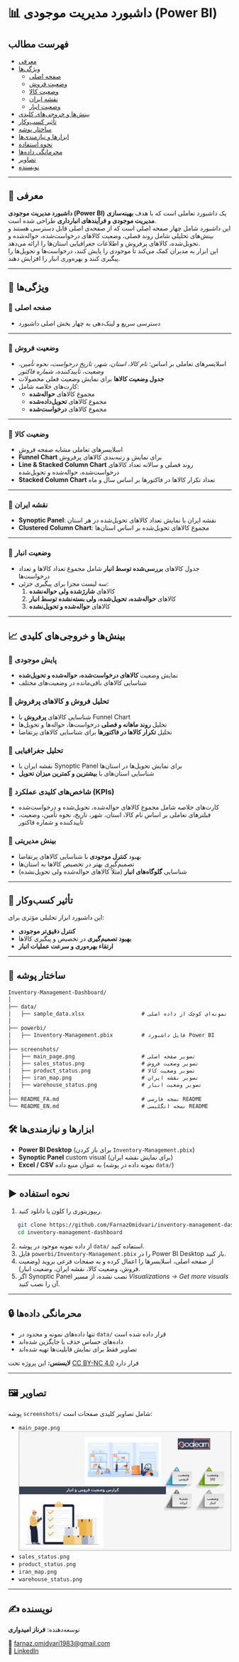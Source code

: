 
# 📊 داشبورد مدیریت موجودی (Power BI)

## فهرست مطالب
- [معرفی](#معرفی)
- [ویژگی‌ها](#ویژگی‌ها)
  - [صفحه اصلی](#صفحه-اصلی)
  - [وضعیت فروش](#وضعیت-فروش)
  - [وضعیت کالا](#وضعیت-کالا)
  - [نقشه ایران](#نقشه-ایران)
  - [وضعیت انبار](#وضعیت-انبار)
- [بینش‌ها و خروجی‌های کلیدی](#بینش‌ها-و-خروجی‌های-کلیدی)
- [تأثیر کسب‌وکار](#تأثیر-کسب‌وکار)
- [ساختار پوشه](#ساختار-پوشه)
- [ابزارها و نیازمندی‌ها](#ابزارها-و-نیازمندی‌ها)
- [نحوه استفاده](#نحوه-استفاده)
- [محرمانگی داده‌ها](#محرمانگی-داده‌ها)
- [تصاویر](#تصاویر)
- [نویسنده](#نویسنده)

---

## 🔎 معرفی

**داشبورد مدیریت موجودی (Power BI)** یک داشبورد تعاملی است که با هدف **بهینه‌سازی مدیریت موجودی و فرآیندهای انبارداری** طراحی شده است.  
این داشبورد شامل چهار صفحه اصلی است که از صفحه‌ی اصلی قابل دسترسی هستند و بینش‌های تحلیلی شامل روند فصلی، وضعیت کالاهای درخواست‌شده، حواله‌شده و تحویل‌شده، کالاهای پرفروش و اطلاعات جغرافیایی استان‌ها را ارائه می‌دهد.  
این ابزار به مدیران کمک می‌کند تا موجودی را پایش کنند، درخواست‌ها و تحویل‌ها را پیگیری کنند و بهره‌وری انبار را افزایش دهند.

---

## 🚀 ویژگی‌ها  

### 📌 صفحه اصلی  
- دسترسی سریع و لینک‌دهی به چهار بخش اصلی داشبورد  

---

### 📌 وضعیت فروش  
- اسلایسرهای تعاملی بر اساس: *نام کالا، استان، شهر، تاریخ درخواست، نحوه تأمین، وضعیت، تأییدکننده، شماره فاکتور*  
- **جدول وضعیت کالاها** برای نمایش وضعیت فعلی محصولات  
- کارت‌های خلاصه شامل:  
  - مجموع کالاهای **حواله‌شده**  
  - مجموع کالاهای **تحویل‌داده‌شده**  
  - مجموع کالاهای **درخواست‌شده**

---

### 📌 وضعیت کالا  
- اسلایسرهای تعاملی مشابه صفحه فروش  
- **Funnel Chart** برای نمایش و رتبه‌بندی کالاهای پرفروش  
- **Line & Stacked Column Chart** روند فصلی و سالانه تعداد کالاهای درخواست‌شده، حواله‌شده و تحویل‌شده  
- **Stacked Column Chart** تعداد تکرار کالاها در فاکتورها بر اساس سال و ماه  

---

### 📌 نقشه ایران  
- **Synoptic Panel**: نقشه ایران با نمایش تعداد کالاهای تحویل‌شده در هر استان  
- **Clustered Column Chart**: مجموع کالاهای تحویل‌شده بر اساس استان‌ها  

---

### 📌 وضعیت انبار  
- جدول کالاهای **بررسی‌شده توسط انبار** شامل مجموع تعداد کالاها و تعداد درخواست‌ها  
- سه لیست مجزا برای پیگیری جزئی:  
  1. کالاهای **شارژشده ولی حواله‌نشده**  
  2. کالاهای **حواله‌شده، تحویل‌شده، ولی بسته‌نشده توسط انبار**  
  3. کالاهای **حواله‌شده و تحویل‌نشده**

---

## 📈 بینش‌ها و خروجی‌های کلیدی  

### 🔹 پایش موجودی  
- نمایش وضعیت **کالاهای درخواست‌شده، حواله‌شده و تحویل‌شده**  
- شناسایی کالاهای باقی‌مانده در وضعیت‌های مختلف

### 🔹 تحلیل فروش و کالاهای پرفروش  
- شناسایی کالاهای **پرفروش** با Funnel Chart  
- تحلیل **روند ماهانه و فصلی** درخواست‌ها، حواله‌ها و تحویل‌ها  
- تحلیل **تکرار کالاها در فاکتورها** برای شناسایی کالاهای پرتقاضا

### 🔹 تحلیل جغرافیایی  
- نقشه ایران با Synoptic Panel برای نمایش تحویل‌ها در استان‌ها  
- شناسایی استان‌های با **بیشترین و کمترین میزان تحویل**

### 🔹 شاخص‌های کلیدی عملکرد (KPIs)  
- کارت‌های خلاصه شامل مجموع کالاهای حواله‌شده، تحویل‌شده و درخواست‌شده  
- فیلترهای تعاملی بر اساس نام کالا، استان، شهر، تاریخ، نحوه تأمین، وضعیت، تأییدکننده و شماره فاکتور

### 🔹 بینش مدیریتی  
- بهبود **کنترل موجودی** با شناسایی کالاهای پرتقاضا  
- تصمیم‌گیری بهتر در تخصیص کالاها به استان‌ها  
- شناسایی **گلوگاه‌های انبار** (مثلاً کالاهای حواله‌شده ولی تحویل‌نشده)

---

## 🎯 تأثیر کسب‌وکار  
این داشبورد ابزار تحلیلی مؤثری برای:  
- **کنترل دقیق‌تر موجودی**  
- **بهبود تصمیم‌گیری** در تخصیص و پیگیری کالاها  
- **ارتقاء بهره‌وری و سرعت عملیات انبار**  

---

## 📂 ساختار پوشه

```text
Inventory-Management-Dashboard/
│
├── data/
│   ├── sample_data.xlsx                  # نمونه‌ای کوچک از داده اصلی
│
├── powerbi/
│   ├── Inventory-Management.pbix         # فایل داشبورد Power BI
│
├── screenshots/
│   ├── main_page.png                     # تصویر صفحه اصلی
│   ├── sales_status.png                  # تصویر وضعیت فروش
│   ├── product_status.png                # تصویر وضعیت کالا
│   ├── iran_map.png                      # تصویر نقشه ایران
│   ├── warehouse_status.png              # تصویر وضعیت انبار
│
├── README_FA.md                          # نسخه فارسی README
└── README_EN.md                          # نسخه انگلیسی README
```

## 🛠️ ابزارها و نیازمندی‌ها
- **Power BI Desktop** (برای باز کردن `Inventory-Management.pbix`)  
- **Synoptic Panel** custom visual (برای نمایش نقشه ایران)  
- **Excel / CSV** به عنوان منبع داده (نمونه داده در پوشه `data/`)  

---

## ▶️ نحوه استفاده
1. ریپوزیتوری را کلون یا دانلود کنید.  
```bash
   git clone https://github.com/FarnazOmidvari/inventory-management-dashboard.git
   cd inventory-management-dashboard
   ```

2. از داده نمونه موجود در پوشه `data/` استفاده کنید.  
3. فایل `powerbi/Inventory-Management.pbix` را در Power BI Desktop باز کنید.  
4. از صفحه اصلی، اسلایسرها را اعمال کرده و به صفحات فرعی بروید (وضعیت فروش، وضعیت کالا، نقشه ایران، وضعیت انبار).  
5. اگر Synoptic Panel نصب نشده، از مسیر *Visualizations → Get more visuals* آن را نصب کنید.  

---

## 🔒 محرمانگی داده‌ها
- تنها داده‌های نمونه و محدود در `data/` قرار داده شده است  
- داده‌های حساس حذف یا جایگزین شده‌اند  
- تصاویر فقط برای نمایش قابلیت‌ها تهیه شده‌اند  

**لایسنس:** این پروژه تحت [CC BY-NC 4.0](https://creativecommons.org/licenses/by-nc/4.0/) قرار دارد

---

## 🖼️ تصاویر
پوشه `screenshots/` شامل تصاویر کلیدی صفحات است:  
- `main_page.png`  
![main_page.png ](./screenshots/main_page.png)
- `sales_status.png`  
- `product_status.png`  
- `iran_map.png`  
- `warehouse_status.png`  

---

## ✍️ نویسنده
توسعه‌دهنده: **فرناز امیدواری**   

📧 farnaz.omidvari1983@gmail.com  
💼 [LinkedIn](https://www.linkedin.com/in/farnazomidvari/)
